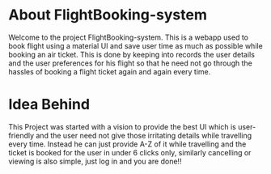 # About FlightBooking-system
Welcome to the project FlightBooking-system.
This is a webapp used to book flight using a material UI and save user time as much as possible while booking an air ticket.
This is done by keeping into records the user details and the user preferences for his flight so that he need not go through the hassles of booking a flight ticket again and again every time.

# Idea Behind
This Project was started with a vision to provide the best UI which is user-friendly and the user need not give those irritating details while travelling every time.
Instead he can just provide A-Z of it while travelling and the ticket is booked for the user in under 6 clicks only, similarly cancelling or viewing is also simple, just log in and you are done!!
